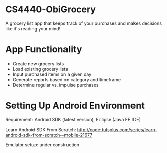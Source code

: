 # CS4440-ObiGrocery
A grocery list app that keeps track of your purchases and makes decisions like it's reading your mind!

# App Functionality
* Create new grocery lists
* Load existing grocery lists
* Input purchased items on a given day
* Generate reports based on category and timeframe
* Determine regular vs. impulse purchases

# Setting Up Android Environment

Requirement: Android SDK (latest version), Eclipse (Java EE IDE)

Learn Android SDK From Scratch: http://code.tutsplus.com/series/learn-android-sdk-from-scratch--mobile-21677

Emulator setup: under construction
